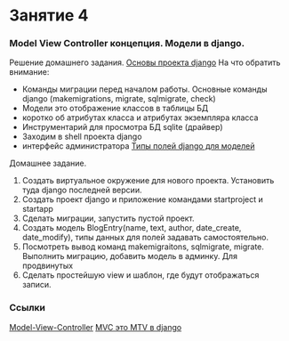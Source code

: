# Занятие 4
### Model View Controller концепция. Модели в django.
Решение домашнего задания.
[Основы проекта django](http://djbook.ru/rel1.9/intro/tutorial02.html)
На что обратить внимание:
 - Команды миграции перед началом работы. Основные команды django (makemigrations, migrate, sqlmigrate, check)
 - Модели это отображение классов в таблицы БД
 - коротко об атрибутах класса и атрибутах экземпляра класса
 - Инструментарий для просмотра БД sqlite (драйвер)
 - Заходим в shell проекта django
 - интерфейс администратора
[Типы полей django для моделей](http://djbook.ru/rel1.9/ref/models/fields.html) 
 
Домашнее задание.
 1. Создать виртуальное окружение для нового проекта. Установить туда django последней версии.
 1. Создать проект django и приложение командами startproject и startapp
 1. Сделать миграции, запустить пустой проект.
 1. Создать модель BlogEntry(name, text, author, date_create, date_modify), типы данных для полей задавать самостоятельно.
 1. Посмотреть вывод команд makemigraitons, sqlmigrate, migrate. Выполнить миграцию, добавить модель в админку.
 Для продвинутых
 1. Сделать простейшую view и шаблон, где будут отображаться записи.

### Ссылки
[Model-View-Controller](https://ru.wikipedia.org/wiki/Model-View-Controller)
[MVC это MTV в django](http://djbook.ru/ch05s02.html)
